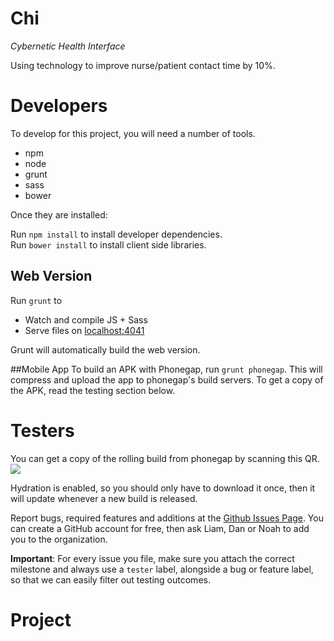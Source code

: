 Chi
===
_Cybernetic Health Interface_

Using technology to improve nurse/patient contact time by 10%.

Developers
==========

To develop for this project, you will need a number of tools.
* npm
* node
* grunt
* sass
* bower

Once they are installed:

Run `npm install` to install developer dependencies.  
Run `bower install` to install client side libraries.  

## Web Version

Run `grunt` to
* Watch and compile JS + Sass
* Serve files on [localhost:4041](localhost:4041)

Grunt will automatically build the web version.

##Mobile App
To build an APK with Phonegap, run `grunt phonegap`. This will compress and upload the app to phonegap's build
servers. To get a copy of the APK, read the testing section below.

Testers
=======

You can get a copy of the rolling build from phonegap by scanning this QR.
![](https://chart.googleapis.com/chart?chs=116x116&cht=qr&chl=http://build.phonegap.com/apps/994817/install/?qr_key=1sHyLADykBtB2xTrWJML&chld=L|1&choe=UTF-8)

Hydration is enabled, so you should only have to download it once, then it will 
update whenever a new build is released.

Report bugs, required features and additions at the [Github Issues Page](https://github.com/AstralDynamics/chi/issues).
You can create a GitHub account for free, then ask Liam, Dan or Noah to add you to the organization.

__Important__: For every issue you file, make sure you attach the correct milestone and always use a `tester` label, alongside a bug or feature label, so that we can easily filter out testing outcomes.

Project
=======
